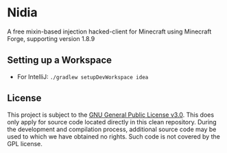 # Nidia
A free mixin-based injection hacked-client for Minecraft using Minecraft Forge, supporting version 1.8.9
## Setting up a Workspace
   - For IntelliJ: `./gradlew setupDevWorkspace idea`
## License
This project is subject to the [GNU General Public License v3.0](LICENSE). This does only apply for source code located directly in this clean repository. During the development and compilation process, additional source code may be used to which we have obtained no rights. Such code is not covered by the GPL license.
